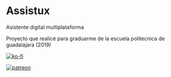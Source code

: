 # Assistux
Asistente digital multiplataforma

Proyecto que realicé para graduarme de la escuela politecnica de guadalajara (2019)


[![ko-fi](https://www.ko-fi.com/img/githubbutton_sm.svg)](https://ko-fi.com/K3K1QZTI)

[![patreon](https://c5.patreon.com/external/logo/become_a_patron_button@2x.png)](https://www.patreon.com/bePatron?u=25201302)
